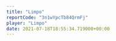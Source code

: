 ```yaml
---
title: "Limpo"
reportCode: "3n1wYpcTb84QrmFj"
player: "Limpo"
date: 2021-07-18T18:55:34.719000+00:00
---
```

